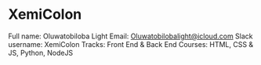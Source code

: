 # XemiColon

Full name: Oluwatobiloba Light
Email: Oluwatobilobalight@icloud.com
Slack username: XemiColon
Tracks: Front End & Back End
Courses: HTML, CSS & JS, Python, NodeJS